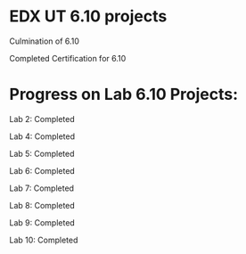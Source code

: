 # EDX UT 6.10 projects
 Culmination of 6.10
 
 Completed Certification for 6.10
 
 # Progress on Lab 6.10 Projects:
 
 Lab 2: Completed
 
 Lab 4: Completed
 
 Lab 5: Completed
 
 Lab 6: Completed
 
 Lab 7: Completed
 
 Lab 8: Completed
 
 Lab 9: Completed
 
 Lab 10: Completed
 
